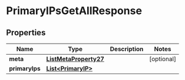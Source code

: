 

# PrimaryIPsGetAllResponse


## Properties

| Name | Type | Description | Notes |
|------------ | ------------- | ------------- | -------------|
|**meta** | [**ListMetaProperty27**](ListMetaProperty27.md) |  |  [optional] |
|**primaryIps** | [**List&lt;PrimaryIP&gt;**](PrimaryIP.md) |  |  |



